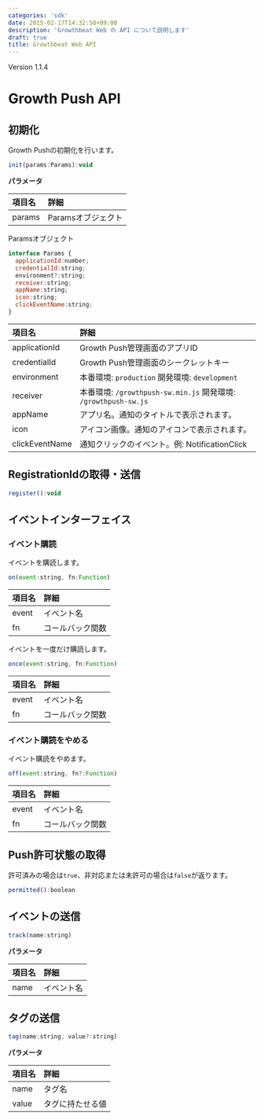 ```yaml
---
categories: 'sdk'
date: 2015-02-17T14:32:58+09:00
description: 'Growthbeat Web の API について説明します'
draft: true
title: Growthbeat Web API
---
```


Version 1.1.4

# Growth Push API  
## 初期化  
Growth Pushの初期化を行います。  

```javascript
init(params:Params):void
```

**パラメータ**

|項目名|詳細|
|:--|:--|
|params|Paramsオブジェクト|

Paramsオブジェクト  

```javascript
interface Params {
  applicationId:number;
  credentialId:string;
  environment?:string;
  receiver:string;
  appName:string;
  icon:string;
  clickEventName:string;
}
```

|項目名|詳細|
|:--|:--|
|applicationId| Growth Push管理画面のアプリID |
|credentialId| Growth Push管理画面のシークレットキー |
|environment| 本番環境: `production` 開発環境: `development` |
|receiver| 本番環境: `/growthpush-sw.min.js` 開発環境: `/growthpush-sw.js` |
|appName| アプリ名。通知のタイトルで表示されます。 |
|icon| アイコン画像。通知のアイコンで表示されます。 |
|clickEventName| 通知クリックのイベント。例: NotificationClick |

## RegistrationIdの取得・送信  

```javascript
register():void
```  

## イベントインターフェイス  
### イベント購読  
イベントを購読します。  

```javascript
on(event:string, fn:Function)
```

|項目名|詳細|
|:--|:--|
|event|イベント名|
|fn|コールバック関数|

イベントを一度だけ購読します。  

```javascript
once(event:string, fn:Function)
```

|項目名|詳細|
|:--|:--|
|event|イベント名|
|fn|コールバック関数|

### イベント購読をやめる  
イベント購読をやめます。  

```javascript
off(event:string, fn?:Function)
```

|項目名|詳細|
|:--|:--|
|event|イベント名|
|fn|コールバック関数|

## Push許可状態の取得  
許可済みの場合は`true`、非対応または未許可の場合は`false`が返ります。  

```javascript
permitted():boolean
```

## イベントの送信  

```javascript
track(name:string)
```
**パラメータ**

|項目名|詳細|
|:--|:--|
|name|イベント名|

## タグの送信  

```javascript
tag(name:string, value?:string)
```

**パラメータ**

|項目名|詳細|
|:--|:--|
|name|タグ名|
|value|タグに持たせる値|
